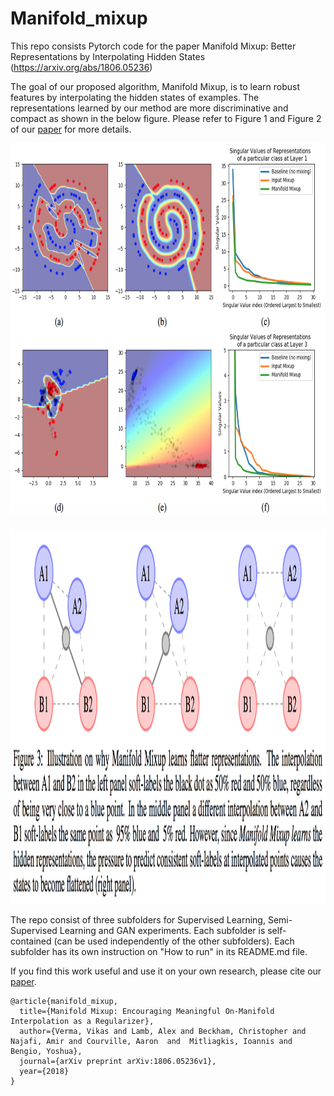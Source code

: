 # Manifold_mixup
This repo consists Pytorch code for the paper Manifold Mixup: Better Representations by Interpolating Hidden States (https://arxiv.org/abs/1806.05236)

The goal of our proposed algorithm, Manifold Mixup, is to learn robust features by interpolating the hidden states of examples. The representations learned by our method are more discriminative and compact as shown in the below figure.  Please refer to Figure 1 and Figure 2 of our [paper](https://arxiv.org/abs/1806.05236) for more details.

<p align="center">
    <img src="mmfig1.png" height="600">
</p>

<p align="center">
    <img src="mmfig2.png" height="600">
</p>

The repo consist of three subfolders for Supervised Learning, Semi-Supervised Learning and GAN experiments. Each subfolder is self-contained (can be used independently of the other subfolders). Each subfolder has its own instruction on "How to run" in its README.md file.

If you find this work useful and use it on your own research, please cite our [paper](https://arxiv.org/abs/1806.05236). 

```
@article{manifold_mixup,
  title={Manifold Mixup: Encouraging Meaningful On-Manifold Interpolation as a Regularizer},
  author={Verma, Vikas and Lamb, Alex and Beckham, Christopher and Najafi, Amir and Courville, Aaron  and  Mitliagkis, Ioannis and Bengio, Yoshua},
  journal={arXiv preprint arXiv:1806.05236v1},
  year={2018}
}
```

